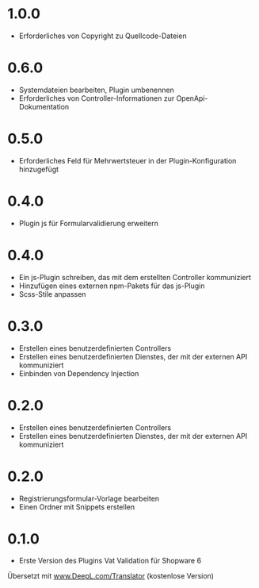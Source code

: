# 1.0.0
- Erforderliches von Copyright zu Quellcode-Dateien

# 0.6.0
- Systemdateien bearbeiten, Plugin umbenennen
- Erforderliches von Controller-Informationen zur OpenApi-Dokumentation

# 0.5.0
- Erforderliches Feld für Mehrwertsteuer in der Plugin-Konfiguration hinzugefügt

# 0.4.0
- Plugin js für Formularvalidierung erweitern

# 0.4.0
- Ein js-Plugin schreiben, das mit dem erstellten Controller kommuniziert
- Hinzufügen eines externen npm-Pakets für das js-Plugin
- Scss-Stile anpassen

# 0.3.0
- Erstellen eines benutzerdefinierten Controllers
- Erstellen eines benutzerdefinierten Dienstes, der mit der externen API kommuniziert
- Einbinden von Dependency Injection

# 0.2.0
- Erstellen eines benutzerdefinierten Controllers
- Erstellen eines benutzerdefinierten Dienstes, der mit der externen API kommuniziert

# 0.2.0
- Registrierungsformular-Vorlage bearbeiten
- Einen Ordner mit Snippets erstellen

# 0.1.0
- Erste Version des Plugins Vat Validation für Shopware 6

Übersetzt mit www.DeepL.com/Translator (kostenlose Version)